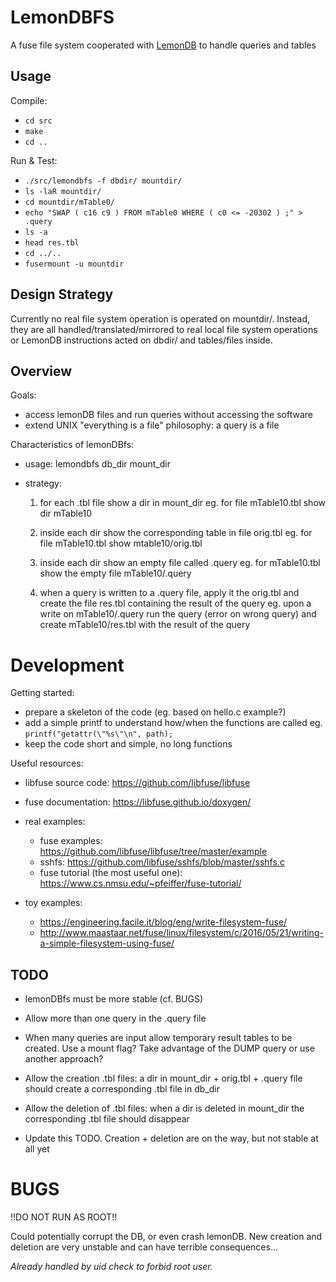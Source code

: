 # LemonDBFS

A fuse file system cooperated with [LemonDB](https://github.com/Reapor-Yurnero/LemonDB) to handle queries and tables

## Usage

Compile:
- `cd src`
- `make`
- `cd ..`

Run & Test:
- `./src/lemondbfs -f dbdir/ mountdir/`
- `ls -laR mountdir/`
- `cd mountdir/mTable0/`
- `echo "SWAP ( c16 c9 ) FROM mTable0 WHERE ( c0 <= -20302 ) ;" > .query`
- `ls -a`
- `head res.tbl`
- `cd ../..`
- `fusermount -u mountdir`

## Design Strategy

Currently no real file system operation is operated on mountdir/. Instead, they are all handled/translated/mirrored to real local file system operations or LemonDB instructions acted on dbdir/ and tables/files inside.

## Overview

Goals: 
- access lemonDB files and run queries without accessing the software
- extend UNIX "everything is a file" philosophy: a query is a file

Characteristics of lemonDBfs:
- usage: lemondbfs db_dir mount_dir

- strategy:
  1. for each .tbl file show a dir in mount_dir
     eg. for file mTable10.tbl show dir mTable10

  2. inside each dir show the corresponding table in file orig.tbl
     eg. for file mTable10.tbl show mtable10/orig.tbl
  
  3. inside each dir show an empty file called .query
     eg. for mTable10.tbl show the empty file mTable10/.query
  
  4. when a query is written to a .query file, apply it the orig.tbl
     and create the file res.tbl containing the result of the query
		 eg. upon a write on mTable10/.query run the query (error on wrong
		 query) and create mTable10/res.tbl with the result of the query


# Development

Getting started:
- prepare a skeleton of the code (eg. based on hello.c example?)
- add a simple printf to understand how/when the functions are called
  eg. `printf("getattr(\"%s\"\n", path);`
- keep the code short and simple, no long functions

Useful resources:
- libfuse source code: https://github.com/libfuse/libfuse
- fuse documentation: https://libfuse.github.io/doxygen/

- real examples: 
  * fuse examples: https://github.com/libfuse/libfuse/tree/master/example
  * sshfs: https://github.com/libfuse/sshfs/blob/master/sshfs.c
  * fuse tutorial (the most useful one): https://www.cs.nmsu.edu/~pfeiffer/fuse-tutorial/	

- toy examples:
  * https://engineering.facile.it/blog/eng/write-filesystem-fuse/
  * http://www.maastaar.net/fuse/linux/filesystem/c/2016/05/21/writing-a-simple-filesystem-using-fuse/

## TODO

- lemonDBfs must be more stable (cf. BUGS)

- Allow more than one query in the .query file 

- When many queries are input allow temporary result tables to be 
  created. Use a mount flag? Take advantage of the DUMP query or use
  another approach?

- Allow the creation .tbl files: a dir in mount_dir + orig.tbl + .query file should create a corresponding .tbl file in db_dir

- Allow the deletion of .tbl files: when a dir is deleted in mount_dir
  the corresponding .tbl file should disappear

- Update this TODO. Creation + deletion are on the way, but not stable
  at all yet

# BUGS

!!DO NOT RUN AS ROOT!!

Could potentially corrupt the DB, or even crash lemonDB. New creation 
and deletion are very unstable and can have terrible consequences...

*Already handled by uid check to forbid root user.*
